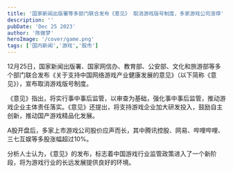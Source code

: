 ```yaml
---
title: '国家新闻出版署等多部门联合发布《意见》 取消游戏版号制度，多家游戏公司涨停'
description: ''
pubDate: 'Dec 25 2023'
author: '陈做梦'
heroImage: '/cover/game.png'
tags: ['国内新闻','游戏','股市']
---
```


12月25日，国家新闻出版署、国家网信办、教育部、公安部、文化和旅游部等多个部门联合发布《关于支持中国网络游戏产业健康发展的意见》（以下简称《意见》），宣布取消游戏版号制度。

《意见》指出，将实行事中事后监管，以审查为基础，强化事中事后监管，推动游戏企业主体责任落实。《意见》还提出，将支持游戏企业加大研发投入，鼓励自主创新，推动国产游戏精品化发展。

A股开盘后，多家上市游戏公司股价应声而长，其中腾讯控股、网易、哔哩哔哩、三七互娱等多股涨幅超过10%。

分析人士认为，《意见》的发布，标志着中国游戏行业监管政策进入了一个新阶段，将为游戏行业的长远发展提供良好的环境。

